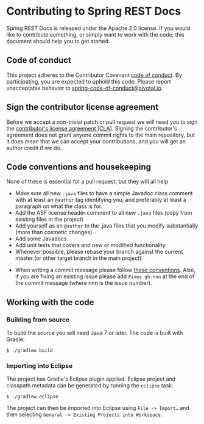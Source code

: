 # Contributing to Spring REST Docs

Spring REST Docs is released under the Apache 2.0 license. If you would like to
contribute something, or simply want to work with the code, this document should help you
to get started.

## Code of conduct

This project adheres to the Contributor Covenant [code of conduct][1]. By participating,
you are expected to uphold this code. Please report unacceptable behavior to
spring-code-of-conduct@pivotal.io.

## Sign the contributor license agreement

Before we accept a non-trivial patch or pull request we will need you to sign the
[contributor's license agreement (CLA)][2]. Signing the contributor's agreement does not
grant anyone commit rights to the main repository, but it does mean that we can accept
your contributions, and you will get an author credit if we do.


## Code conventions and housekeeping

None of these is essential for a pull request, but they will all help

- Make sure all new `.java` files to have a simple Javadoc class comment with at least an
  `@author` tag identifying you, and preferably at least a paragraph on what the class is
  for.
- Add the ASF license header comment to all new `.java` files (copy from existing files
  in the project)
- Add yourself as an `@author` to the .java files that you modify substantially (more
  than cosmetic changes).
- Add some Javadocs
- Add unit tests that covers and new or modified functionality
- Whenever possible, please rebase your branch against the current master (or other
  target branch in the main project).
* When writing a commit message please follow [these conventions][3]. Also, if you are
  fixing an existing issue please add `Fixes gh-nnn` at the end of the commit message
  (where nnn is the issue number).

## Working with the code

### Building from source

To build the source you will need Java 7 or later. The code is built with Gradle:

```
$ ./gradlew build
```

### Importing into Eclipse

The project has Gradle's Eclipse plugin applied. Eclipse project and classpath metadata
can be generated by running the `eclipse` task:

```
$ ./gradlew eclipse
```

The project can then be imported into Eclipse using `File -> Import…` and then selecting
`General -> Existing Projects into Workspace`.

[1]: CODE_OF_CONDUCT.md
[2]: https://cla.pivotal.io/sign/spring
[3]: https://tbaggery.com/2008/04/19/a-note-about-git-commit-messages.html
